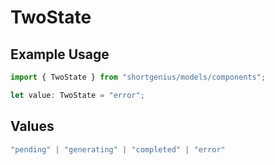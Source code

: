 # TwoState

## Example Usage

```typescript
import { TwoState } from "shortgenius/models/components";

let value: TwoState = "error";
```

## Values

```typescript
"pending" | "generating" | "completed" | "error"
```